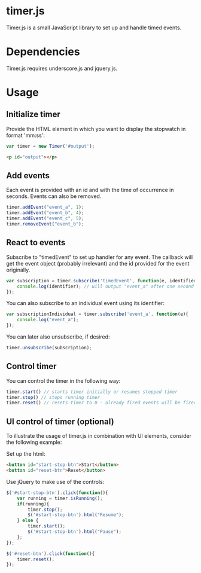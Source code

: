 timer.js
========

Timer.js is a small JavaScript library to set up and handle timed events.

# Dependencies

Timer.js requires underscore.js and jquery.js.

# Usage

## Initialize timer
Provide the HTML element in which you want to display the stopwatch in format 'mm:ss':

```javascript
var timer = new Timer('#output');
```

```html
<p id="output"></p>
```

## Add events
Each event is provided with an id and with the time of occurrence in seconds. Events can also be removed.

```javascript
timer.addEvent("event_a", 1);
timer.addEvent("event_b", 4);
timer.addEvent("event_c", 5);
timer.removeEvent("event_b");
```

## React to events
Subscribe to "timedEvent" to set up handler for any event. The callback will get the event object (probably irrelevant) and the id provided for the event originally.

```javascript
var subscription = timer.subscribe('timedEvent', function(e, identifier){
	console.log(identifier); // will output "event_a" after one second and "event_c" after 5 seconds
});
```

You can also subscribe to an individual event using its identifier:

```javascript
var subscriptionIndividual = timer.subscribe('event_a', function(e){
	console.log("event_a");
});
```

You can later also unsubscribe, if desired:

```javascript
timer.unsubscribe(subscription);
```

## Control timer
You can control the timer in the following way:

```javascript
timer.start() // starts timer initially or resumes stopped timer
timer.stop() // stops running timer
timer.reset() // resets timer to 0 - already fired events will be fired again
```

## UI control of timer (optional)
To illustrate the usage of timer.js in combination with UI elements, consider the following example:

Set up the html:
```html
<button id="start-stop-btn">Start</button>
<button id="reset-btn">Reset</button>
```

Use jQuery to make use of the controls:
```javascript
$('#start-stop-btn').click(function(){
	var running = timer.isRunning();
	if(running){
		timer.stop();
		$('#start-stop-btn').html("Resume");
	} else {
		timer.start();
		$('#start-stop-btn').html("Pause");
	};
});

$('#reset-btn').click(function(){
	timer.reset();
});
```

